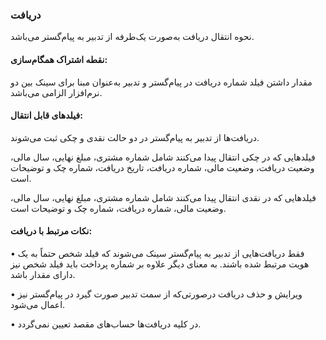 ### دریافت

نحوه انتقال دریافت به‌صورت یک‌طرفه از تدبیر به پیام‌گستر می‌باشد.

#### نقطه اشتراک همگام‌سازی:

مقدار داشتن فیلد شماره دریافت در پیام‌گستر و تدبیر به‌عنوان مبنا برای سینک بین دو نرم‌افزار الزامی می‌باشد.

#### فیلدهای قابل انتقال: 

دریافت‌ها از تدبیر به پیام‌گستر در دو حالت نقدی و چکی ثبت می‌شوند.

فیلدهایی که در چکی انتقال پیدا می‌کنند شامل شماره مشتری، مبلغ نهایی، سال مالی، وضعیت دریافت، وضعیت مالی، شماره دریافت، تاریخ دریافت، شماره چک و توضیحات است.

فیلدهایی که در نقدی انتقال پیدا می‌کنند شامل شماره مشتری، مبلغ نهایی، سال مالی، وضعیت مالی، شماره دریافت، شماره چک و توضیحات است.

#### نکات مرتبط با دریافت:

•    فقط دریافت‌هایی از تدبیر به پیام‌گستر سینک می‌شوند که فیلد شخص حتماً به یک هویت مرتبط شده باشند. به معنای دیگر علاوه بر شماره پرداخت باید فیلد شخص نیز دارای مقدار باشد.

•    ویرایش و حذف دریافت درصورتی‌که از سمت تدبیر صورت گیرد در پیام‌گستر نیز اعمال می‌شود.

•    در کلیه دریافت‌ها حساب‌های مقصد تعیین نمی‌گردد.
